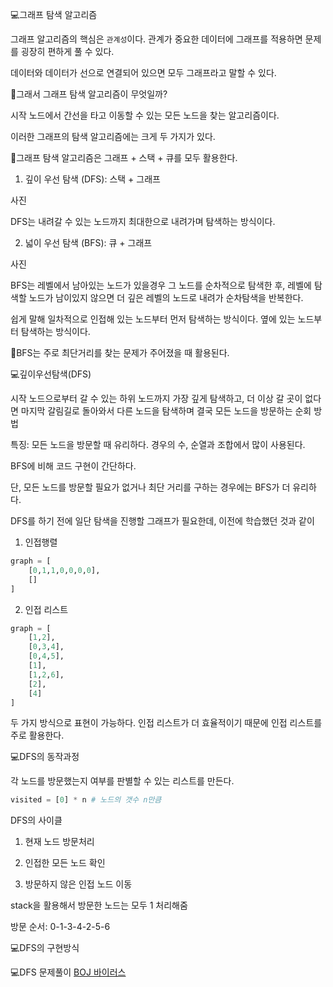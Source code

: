💻그래프 탐색 알고리즘

그래프 알고리즘의 핵심은 `관계성`이다. 관계가 중요한 데이터에 그래프를 적용하면 문제를 굉장히 편하게 풀 수 있다.

데이터와 데이터가 선으로 연결되어 있으면 모두 그래프라고 말할 수 있다.

🌟그래서 그래프 탐색 알고리즘이 무엇일까?

시작 노드에서 간선을 타고 이동할 수 있는 모든 노드을 찾는 알고리즘이다.

이러한 그래프의 탐색 알고리즘에는 크게 두 가지가 있다.

🍯그래프 탐색 알고리즘은 그래프 + 스택 + 큐를 모두 활용한다.

1. 깊이 우선 탐색 (DFS): 스택 + 그래프

사진

DFS는 내려갈 수 있는 노드까지 최대한으로 내려가며 탐색하는 방식이다.

2. 넓이 우선 탐색 (BFS): 큐 + 그래프

사진

BFS는 레벨에서 남아있는 노드가 있을경우 그 노드를 순차적으로 탐색한 후, 레벨에 탐색할 노드가 남이있지 않으면 더 깊은 레벨의 노드로 내려가 순차탐색을 반복한다.

쉽게 말해 일차적으로 인접해 있는 노드부터 먼저 탐색하는 방식이다. 옆에 있는 노드부터 탐색하는 방식이다.

🍯BFS는 주로 최단거리를 찾는 문제가 주어졌을 때 활용된다.

💻깊이우선탐색(DFS)

시작 노드으로부터 갈 수 있는 하위 노드까지 가장 깊게 탐색하고, 더 이상 갈 곳이 없다면 마지막 갈림길로 돌아와서 다른 노드을 탐색하며 결국 모든 노드을 방문하는 순회 방법

특징:
모든 노드을 방문할 때 유리하다. 경우의 수, 순열과 조합에서 많이 사용된다.

BFS에 비해 코드 구현이 간단하다.

단, 모든 노드를 방문할 필요가 없거나 최단 거리를 구하는 경우에는 BFS가 더 유리하다.

DFS를 하기 전에 일단 탐색을 진행할 그래프가 필요한데, 이전에 학습했던 것과 같이

1. 인접행렬

```python
graph = [
    [0,1,1,0,0,0,0],
    []
]
```

2. 인접 리스트

```python
graph = [
    [1,2],
    [0,3,4],
    [0,4,5],
    [1],
    [1,2,6],
    [2],
    [4]
]
```

두 가지 방식으로 표현이 가능하다. 인접 리스트가 더 효율적이기 때문에 인접 리스트를 주로 활용한다.

💻DFS의 동작과정

각 노드를 방문했는지 여부를 판별할 수 있는 리스트를 만든다.

```python
visited = [0] * n # 노드의 갯수 n만큼
```

DFS의 사이클

1. 현재 노드 방문처리

2. 인접한 모든 노드 확인

3. 방문하지 않은 인접 노드 이동

stack을 활용해서 방문한 노드는 모두 1 처리해줌

방문 순서: 0-1-3-4-2-5-6

💻DFS의 구현방식

💻DFS 문제풀이
[BOJ 바이러스]()
